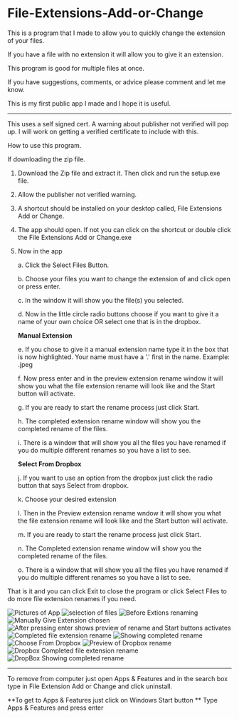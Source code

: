 # File-Extensions-Add-or-Change

This is a program that I made to allow you to quickly change the extension of your files.

If you have a file with no extension it will allow you to give it an extension.

This program is good for multiple files at once.

If you have suggestions, comments, or advice please comment and let me know.

This is my first public app I made and I hope it is useful.

**********************************************************
This uses a self signed cert. A warning about publisher not verified will pop up. I will work on getting a verified certificate to include with this.



How to use this program.

If downloading the zip file.

1) Download the Zip file and extract it. Then click and run the setup.exe file.
2) Allow the publisher not verified warning.
3) A shortcut should be installed on your desktop called, File Extensions Add or Change.
4) The app should open. If not you can click on the shortcut or double click the File Extensions Add or Change.exe
5) Now in the app 
 
      a. Click the Select Files Button.
      
      b. Choose your files you want to change the extension of and click open or press enter.
      
      c. In the window it will show you the file(s) you selected.
      
      d. Now in the little circle radio buttons choose if you want to give it a name of your own choice OR select one that is in the dropbox. 
      
   **Manual Extension**
      
      e. If you chose to give it a manual extension name type it in the box that is now highlighted. Your name must have a '.' first in the name. Example:  .jpeg
      
      f. Now press enter and in the preview extension rename window it will show you what the file extension rename will look like and the Start button will activate.
      
      g. If you are ready to start the rename process just click Start.
      
      h. The completed extension rename window will show you the completed rename of the files. 
      
      i. There is a window that will show you all the files you have renamed if you do multiple different renames so you have a list to see.
      
      **Select From Dropbox**
      
      j. If you want to use an option from the dropbox just click the radio button that says Select from dropbox.
      
      k. Choose your desired extension
      
      l. Then in the Preview extension rename wndow it will show you what the file extension rename will look like and the Start button will activate.
      
      m. If you are ready to start the rename process just click Start.
      
      n. The Completed extension rename window will show you the completed rename of the files. 
      
      o. There is a window that will show you all the files you have renamed if you do multiple different renames so you have a list to see.
      
 That is it and you can click Exit to close the program or click Select Files to do more file extension renames if you need.
 
![Pictures of App](https://user-images.githubusercontent.com/35787772/131411639-0ce66ea3-a085-420c-b444-57d3287e918a.JPG)
![selection of files](https://user-images.githubusercontent.com/35787772/131411702-1c8a3dfa-8b7c-4943-8e5b-75680a2eedbc.JPG)
![Before Extions renaming](https://user-images.githubusercontent.com/35787772/131411783-04e60168-be8b-4a0e-a55a-40953fd614c7.JPG)
![Manually Give Extension chosen](https://user-images.githubusercontent.com/35787772/131412115-ad491d0e-8173-401d-9268-b2ec545e7bf0.JPG)
![After pressing enter shows preview of rename and Start buttons activates](https://user-images.githubusercontent.com/35787772/131411746-7d3c68ed-b4a4-4ad4-b3d7-c4426c70765c.JPG)
![Completed file extension rename](https://user-images.githubusercontent.com/35787772/131411855-143b4687-e60a-450c-a4f0-6f83adc0768a.JPG)
![Showing completed rename](https://user-images.githubusercontent.com/35787772/131411896-05c4f294-e2c2-4280-abc6-089f1752d849.JPG)
![Choose From Dropbox](https://user-images.githubusercontent.com/35787772/131412162-83d34dd4-7dc4-4a08-93aa-bc29e7aa3288.JPG)
![Preview of Dropbox rename](https://user-images.githubusercontent.com/35787772/131412173-b8272b5f-91b2-4953-b837-72e0be2793dd.JPG)
![Dropbox Completed file extension rename](https://user-images.githubusercontent.com/35787772/131412185-f12b3f35-6ba5-4c89-8300-13d96808dddc.JPG)
![DropBox Showing completed rename](https://user-images.githubusercontent.com/35787772/131412189-5d5a4f9e-8e94-41e3-b7e7-6dc42443e42a.JPG)



**********************************************************************************************************************************************************

To remove from computer just open Apps & Features and in the search box type in File Extension Add or Change and click uninstall.

**To get to Apps & Features just click on Windows Start button 
** Type Apps & Features and press enter
      
      
      
      
